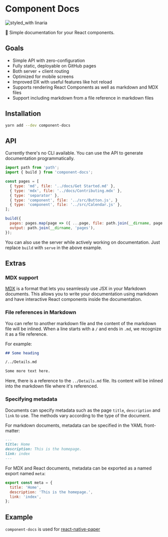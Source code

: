 # Component Docs

![styled_with linaria](https://img.shields.io/badge/styled_with-linaria-de2d68.svg?style=flat-square)

📝 Simple documentation for your React components.

## Goals

- Simple API with zero-configuration
- Fully static, deployable on GitHub pages
- Both server + client routing
- Optimized for mobile screens
- Improved DX with useful features like hot reload
- Supports rendering React Components as well as markdown and MDX files
- Support including markdown from a file reference in markdown files

## Installation

```sh
yarn add --dev component-docs
```

## API

Currently there's no CLI available. You can use the API to generate documentation programmatically.

```js
import path from 'path';
import { build } from 'component-docs';

const pages = [
  { type: 'md', file: '../docs/Get Started.md' },
  { type: 'mdx', file: '../docs/Contributing.mdx' },
  { type: 'separator' },
  { type: 'component', file: '../src/Button.js', }
  { type: 'component', file: '../src/Calendar.js' },
];

build({
  pages: pages.map(page => ({ ...page, file: path.join(__dirname, page.file) })),
  output: path.join(__dirname, 'pages'),
});
```

You can also use the server while actively working on documentation. Just replace `build` with `serve` in the above example.

## Extras

### MDX support

[MDX](https://mdxjs.com/) is a format that lets you seamlessly use JSX in your Markdown documents. This allows you to write your documentation using markdown and have interactive React components inside the documentation.

### File references in Markdown

You can refer to another markdown file and the content of the markdown file will be inlined. When a line starts with a `/` and ends in `.md`, we recognize it as a file reference.

For example:

```md
## Some heading

​/../Details.md

Some more text here.
```

Here, there is a reference to the `../Details.md` file. Its content will be inlined into the markdown file where it's referenced.

### Specifying metadata

Documents can specify metadata such as the page `title`, `description` and `link` to use. The methods vary according to the type of the document.

For markdown documents, metadata can be specified in the YAML front-matter:

```md
---
title: Home
description: This is the homepage.
link: index
---
```

For MDX and React documents, metadata can be exported as a named export named `meta`:

```js
export const meta = {
  title: 'Home',
  description: 'This is the homepage.',
  link: 'index',
};
```

## Example

`component-docs` is used for [react-native-paper](https://callstack.github.io/react-native-paper)
